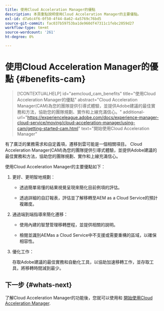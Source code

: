 ```yaml
---
title: 使用Cloud Acceleration Manager的優點
description: 本頁重點說明使用Cloud Acceleration Manager的主要優點。
exl-id: d7a6c4f6-0f50-4f44-8a62-4a5769c76bd5
source-git-commit: fac037b59753ba1de960df47311c1febc2059d27
workflow-type: tm+mt
source-wordcount: '261'
ht-degree: 0%

---
```


# 使用Cloud Acceleration Manager的優點 {#benefits-cam}

>[!CONTEXTUALHELP]
>id="aemcloud_cam_benefits"
>title="使用Cloud Acceleration Manager的優點"
>abstract="Cloud Acceleration Manager(CAM)為您的團隊提供引導式體驗，並提供Adobe建議的最佳實務和方法，協助您的團隊規劃、實作和上線充滿信心。"
>additional-url="https://experienceleague.adobe.com/docs/experience-manager-cloud-service/moving/cloud-acceleration-manager/using-cam/getting-started-cam.html" text="開始使用Cloud Acceleration Manager"

有了廣泛的業務需求和自定義項，遷移到雲可能是一個相關項目。 Cloud Acceleration Manager(CAM)為您的團隊提供引導式體驗，並提供Adobe建議的最佳實務和方法，協助您的團隊規劃、實作和上線充滿信心。

使用Cloud Acceleration Manager的主要優點如下：

1. 更好、更明智地規劃：

   * 透過簡單易懂的結果視覺呈現來簡化目前例項的評估。

   * 透過詳細的自訂報表，評估並了解移轉至AEM as a Cloud Service的預計複雜度。

1. 通過端到端指導來簡化遷移：

   * 使用內建的智慧管理移轉歷程，並提供相關的說明。

   * 檢閱並識別AEMas a Cloud Service中不支援或需要重構的區域，以確保相容性。

1. 優化工作：

   存取Adobe建議的最佳實務和自動化工具，以協助加速移轉工作，並存取工具，將移轉時間減到最少。

## 下一步 {#whats-next}

了解Cloud Acceleration Manager的功能後，您就可以使用和 [開始使用Cloud Acceleration Manager](https://experienceleague.adobe.com/docs/experience-manager-cloud-service/moving/cloud-acceleration-manager/using-cam/getting-started-cam.html?lang=en).
